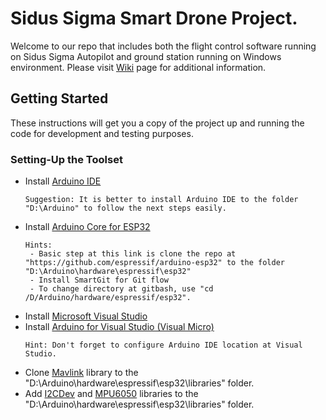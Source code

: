 # Sidus Sigma Smart Drone Project.

Welcome to our repo that includes both the flight control software running on Sidus Sigma Autopilot and ground station running on Windows environment. Please visit [Wiki](https://github.com/DevSidus/Sidus_Github/wiki) page for additional information.

## Getting Started
These instructions will get you a copy of the project up and running the code for development and testing purposes.

### Setting-Up the Toolset

* Install [Arduino IDE](https://www.arduino.cc/en/Main/Software)
  ```
  Suggestion: It is better to install Arduino IDE to the folder "D:\Arduino" to follow the next steps easily. 
  ``` 
* Install [Arduino Core for ESP32](https://github.com/espressif/arduino-esp32)
  ```
  Hints:
   - Basic step at this link is clone the repo at "https://github.com/espressif/arduino-esp32" to the folder "D:\Arduino\hardware\espressif\esp32"
   - Install SmartGit for Git flow
   - To change directory at gitbash, use "cd /D/Arduino/hardware/espressif/esp32".
  ```
* Install [Microsoft Visual Studio](https://visualstudio.microsoft.com/)
* Install [Arduino for Visual Studio (Visual Micro)](https://www.visualmicro.com/)
  ```
  Hint: Don't forget to configure Arduino IDE location at Visual Studio. 
  ``` 
* Clone [Mavlink](https://github.com/mavlink/c_library_v2.git) library to the "D:\Arduino\hardware\espressif\esp32\libraries" folder.
* Add [I2CDev](https://github.com/DevSidus/Wiki_Documents/blob/master/Global_Arduino_Libraries/I2Cdev.zip) and [MPU6050](https://github.com/DevSidus/Wiki_Documents/blob/master/Global_Arduino_Libraries/MPU6050.zip) libraries to the "D:\Arduino\hardware\espressif\esp32\libraries" folder.
